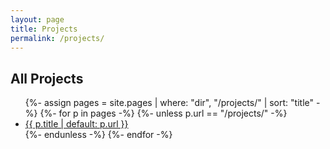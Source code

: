 ```yaml
---
layout: page
title: Projects
permalink: /projects/
---
```


## All Projects
<ul>
{%- assign pages = site.pages | where: "dir", "/projects/" | sort: "title" -%}
{%- for p in pages -%}
  {%- unless p.url == "/projects/" -%}
  <li><a href="{{ p.url | relative_url }}">{{ p.title | default: p.url }}</a></li>
  {%- endunless -%}
{%- endfor -%}
</ul>

